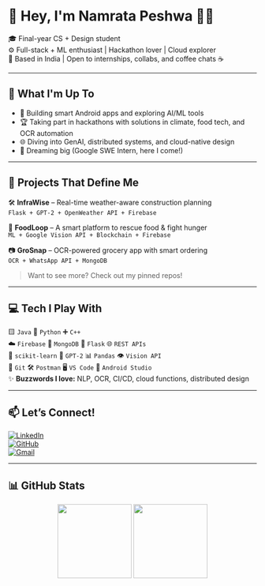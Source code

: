 # 💫 Hey, I'm Namrata Peshwa 👩‍💻

🎓 Final-year CS + Design student  
⚙️ Full-stack + ML enthusiast | Hackathon lover | Cloud explorer  
📍 Based in India | Open to internships, collabs, and coffee chats ☕️

---

## 🚀 What I'm Up To

- 🔧 Building smart Android apps and exploring AI/ML tools  
- 🏆 Taking part in hackathons with solutions in climate, food tech, and OCR automation  
- 🌐 Diving into GenAI, distributed systems, and cloud-native design  
- 🎯 Dreaming big (Google SWE Intern, here I come!)

---

## 🌟 Projects That Define Me

🛠️ **InfraWise** – Real-time weather-aware construction planning  
`Flask + GPT-2 + OpenWeather API + Firebase`

🍲 **FoodLoop** – A smart platform to rescue food & fight hunger  
`ML + Google Vision API + Blockchain + Firebase`

📷 **GroSnap** – OCR-powered grocery app with smart ordering  
`OCR + WhatsApp API + MongoDB`

> Want to see more? Check out my pinned repos!

---

## 💻 Tech I Play With

🟨 `Java`  🐍 `Python`  ➕ `C++`  
☁️ `Firebase`  🍃 `MongoDB`  🐍 `Flask`  🌐 `REST APIs`  
🤖 `scikit-learn`  🧠 `GPT-2`  📊 `Pandas`  👁️ `Vision API`  
🐙 `Git`  🛠️ `Postman`  🖥️ `VS Code`  🤖 `Android Studio`  
✨ **Buzzwords I love:** NLP, OCR, CI/CD, cloud functions, distributed design


---

## 📫 Let’s Connect!

[![LinkedIn](https://img.shields.io/badge/-LinkedIn-0077B5?style=flat&logo=linkedin&logoColor=white)](https://linkedin.com/in/namratamp)  
[![GitHub](https://img.shields.io/badge/-GitHub-181717?style=flat&logo=github&logoColor=white)](https://github.com/NamrataPeshwa)  
[![Gmail](https://img.shields.io/badge/-Email-c14438?style=flat&logo=gmail&logoColor=white)](mailto:namratapeshwa608@gmail.com)

---

## 📊 GitHub Stats

<p align="center">
  <img src="https://github-readme-stats.vercel.app/api?username=NamrataPeshwa&show_icons=true&theme=radical" height="150" />
  <img src="https://github-readme-stats.vercel.app/api/top-langs/?username=NamrataPeshwa&layout=compact&theme=radical" height="150" />
</p>
